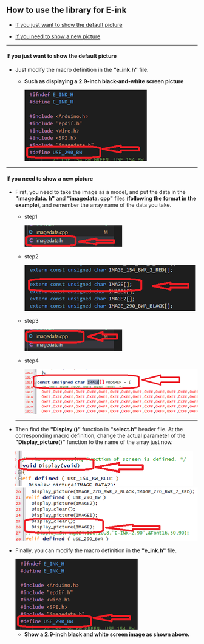 ## How to use the library for E-ink

* [If you just want to show the default picture](#if-you-just-want-to-show-the-default-picture)

* [If you need to show a new picture](#if-you-need-to-show-a-new-picture)

------

#### If you just want to show the default picture

* Just modify the macro definition in the **"e_ink.h"** file.

  * **Such as displaying a 2.9-inch black-and-white screen picture**

    <img src="img/how_to_use_the_library_for_E_ink/1.png">

------



#### If you need to show a new picture

* First, you need to take the image as a model, and put the data in the **"imagedata. h"** and **"imagedata. cpp"** files (**following the format in the example**), and remember the array name of the data you take.

  * step1

    <img src="img/how_to_use_the_library_for_E_ink/2.png">

  * step2

    <img src="img/how_to_use_the_library_for_E_ink/3.png">

  * step3

    <img src="img/how_to_use_the_library_for_E_ink/4.png">

  * step4

    <img src="img/how_to_use_the_library_for_E_ink/5.png">

  ------

* Then find the **"Display ()"** function in **"select.h"** header file. At the corresponding macro definition, change the actual parameter of the **"Display_picture()"** function to the name of the array just now.

  <img src="img/how_to_use_the_library_for_E_ink/6.png">

  <img src="img/how_to_use_the_library_for_E_ink/7.png">

* Finally, you can modify the macro definition in the **"e_ink.h"** file.

  <img src="img/how_to_use_the_library_for_E_ink/1.png">

  * **Show a 2.9-inch black and white screen image as shown above.**
  

